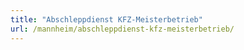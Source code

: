 ```yaml
---
title: "Abschleppdienst KFZ-Meisterbetrieb"
url: /mannheim/abschleppdienst-kfz-meisterbetrieb/
---
```

